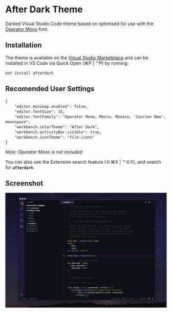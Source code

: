 # After Dark Theme

Darked Visual Studio Code theme based on optimised for use with the [Operator Mono](https://www.typography.com/fonts/operator/) font.


## Installation

The theme is available on the [Visual Studio Marketplace]() and can be installed in VS Code via Quick Open (⌘P | ⌃P) by running:

```
ext install afterdark
```

## Recomended User Settings

```
{
    "editor.minimap.enabled": false,
    "editor.fontSize": 15,
    "editor.fontFamily": "Operator Mono, Menlo, Monaco, 'Courier New', monospace",
    "workbench.colorTheme": "After Dark",
    "workbench.activityBar.visible": true,
    "workbench.iconTheme": "file-icons"
}
```

_Note: Operator Mono is not included_

You can also use the Extension search feature (⇧⌘X | ⌃⇧X), and search for **`afterdark`**.

## Screenshot

![alt text][preview]

[preview]: images/preview.jpg "After Dark Preview"